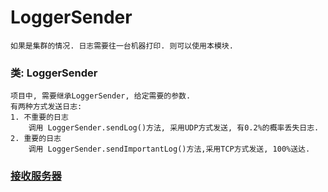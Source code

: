 # LoggerSender
	如果是集群的情况. 日志需要往一台机器打印. 则可以使用本模块. 


### 类: LoggerSender
	项目中, 需要继承LoggerSender, 给定需要的参数.
	有两种方式发送日志: 
	1. 不重要的日志
		调用 LoggerSender.sendLog()方法, 采用UDP方式发送, 有0.2%的概率丢失日志.
	2. 重要的日志
		调用 LoggerSender.sendImportantLog()方法,采用TCP方式发送, 100%送达.
		


### [接收服务器](../LoggerAcceptor/README.md)

